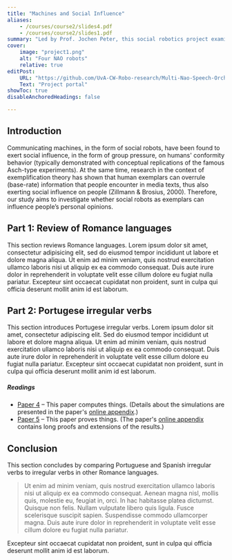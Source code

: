 ```yaml
---
title: "Machines and Social Influence"
aliases: 
    - /courses/course2/slides4.pdf
    - /courses/course2/slides1.pdf
summary: "Led by Prof. Jochen Peter, this social robotics project examines whether social robots — used as exemplars — can influence people’s personal opinions." 
cover:
    image: "project1.png"
    alt: "Four NAO robots"
    relative: true
editPost:
    URL: "https://github.com/UvA-CW-Robo-research/Multi-Nao-Speech-Orchestration"
    Text: "Project portal"
showToc: true
disableAnchoredHeadings: false

---
```


## Introduction

Communicating machines, in the form of social robots, have been found to exert social influence, in the form of group pressure, on humans' conformity behavior (typically demonstrated with conceptual replications of the famous Asch-type experiments). At the same time, research in the context of exemplification theory has shown that human exemplars can overrule (base-rate) information that people encounter in media texts, thus also exerting social influence on people (Zillmann & Brosius, 2000). Therefore, our study aims to investigate whether social robots as exemplars can influence people’s personal opinions. 
    

## Part 1: Review of Romance languages

This section reviews Romance languages. Lorem ipsum dolor sit amet, consectetur adipisicing elit, sed do eiusmod tempor incididunt ut labore et dolore magna aliqua. Ut enim ad minim veniam, quis nostrud exercitation ullamco laboris nisi ut aliquip ex ea commodo consequat. Duis aute irure dolor in reprehenderit in voluptate velit esse
cillum dolore eu fugiat nulla pariatur. Excepteur sint occaecat cupidatat non
proident, sunt in culpa qui officia deserunt mollit anim id est laborum.


## Part 2: Portugese irregular verbs

This section introduces Portugese irregular verbs. Lorem ipsum dolor sit amet, consectetur adipiscing elit. Sed do eiusmod tempor incididunt ut labore et dolore magna aliqua. Ut enim ad minim veniam, quis nostrud exercitation ullamco laboris nisi ut aliquip ex ea commodo consequat. Duis aute irure dolor in reprehenderit in voluptate velit esse cillum dolore eu fugiat nulla pariatur. Excepteur sint occaecat cupidatat non proident, sunt in culpa qui officia deserunt mollit anim id est laborum.

##### Readings

+ [Paper 4](https://pascalmichaillat.org/5.pdf) – This paper computes things. (Details about the simulations are presented in the paper's [online appendix](https://pascalmichaillat.org/5a.pdf).)
+ [Paper 5](https://pascalmichaillat.org/3.pdf) – This paper proves things. (The paper's [online appendix](https://pascalmichaillat.org/3a.pdf) contains long proofs and extensions of the results.)

## Conclusion

This section concludes by comparing Portuguese and Spanish irregular verbs to irregular verbs in other Romance languages. 

> Ut enim ad minim veniam, quis nostrud exercitation ullamco laboris nisi ut aliquip ex ea commodo consequat. Aenean magna nisl, mollis quis, molestie eu, feugiat in, orci. In hac habitasse platea dictumst. Quisque non felis. Nullam vulputate libero quis ligula. Fusce scelerisque suscipit sapien. Suspendisse commodo ullamcorper magna. 
> Duis aute irure dolor in reprehenderit in voluptate velit esse cillum dolore eu fugiat nulla pariatur. 

Excepteur sint occaecat cupidatat non proident, sunt in culpa qui officia deserunt mollit anim id est laborum.

